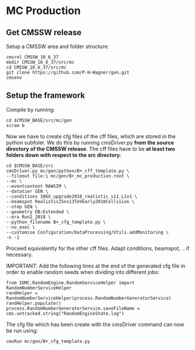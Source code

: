 # MC Production

## Get CMSSW release

Setup a CMSSW area and folder structure:
```
cmsrel CMSSW_10_6_37
mkdir CMSSW_10_6_37/src/mc 
cd CMSSW_10_6_37/src/mc
git clone https://github.com/P-H-Wagner/gen.git
cmsenv
```

## Setup the framework

Compile by running:

```
cd $CMSSW_BASE/src/mc/gen
scram b
```
Now we have to create cfg files of the cff files, which are stored in the python subfoler. We do this by running cmsDriver.py **from the source directory of the CMSSW release**. The cff files have to be **at least two folders down with respect to the src directory**:

```
cd $CMSSW_BASE/src
cmsDriver.py mc/gen/python/B+_cff_template.py \
--fileout file:i mc/gen/B+_mc_production.root \
--mc \
--eventcontent RAWSIM \
--datatier GEN \
--conditions 106X_upgrade2018_realistic_v11_L1v1 \
--beamspot Realistic25ns13TeVEarly2018Collision \
--step GEN \
--geometry DB:Extended \
--era Run2_2018 \
--python_filename B+_cfg_template.py \
--no_exec \
--customise Configuration/DataProcessing/Utils.addMonitoring \
-n -1
```

Proceed equivalently for the other cff files. Adapt conditions, beamspot, .. if necessary.

IMPORTANT: Add the following lines at the end of the generated cfg file in order to enable random seeds when dividing into different jobs:

```
from IOMC.RandomEngine.RandomServiceHelper import  RandomNumberServiceHelper
randHelper =  RandomNumberServiceHelper(process.RandomNumberGeneratorService)
randHelper.populate()
process.RandomNumberGeneratorService.saveFileName =  cms.untracked.string("RandomEngineState.log")

```

The cfg file which has been create with the cmsDriver command can now be run using:

```
cmsRun mc/gen/B+_cfg_template.py
```

